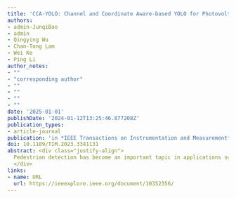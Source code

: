 ```yaml
---
title: 'CCA-YOLO: Channel and Coordinate Aware-based YOLO for Photovoltaic Cell Defect Detection in Electroluminescence Images'
authors:
- admin-JunqiBao
- admin
- Qingying Wu
- Chan-Tong Lam
- Wei Ke
- Ping Li
author_notes:
- ""
- "corresponding author"
- ""
- ""
- ""
- ""
date: '2025-01-01'
publishDate: '2024-01-12T13:25:46.877208Z'
publication_types:
- article-journal
publication: 'in *IEEE Transactions on Instrumentation and Measurement* [SCI,JCR Q1]'
doi: 10.1109/TIM.2023.3341131
abstract: <div class="justify-align">
  Pedestrian detection has become an important topic in applications such as automatic driver assistance systems for automobiles and pedestrian tracking in surveillance systems, and many powerful object detectors have been widely used in smart sensing instruments. In realistic scenarios, pedestrians in image data are prone to overlap, and detection of fully bracketed boxes may still tend to be false positives in crowded scenes. In addition, low-level parameters shared among features during detection can cause mutual cancellation, resulting in a pair or set of head-enveloping boxes or body-enveloping boxes returning incorrect results. To address the above problems, we propose a triangular chain closed-loop detection network to improve detection in the case of body overlap. We propose a shared parameter elimination module to eliminate the interaction of shared low-level parameters, which has the advantage of improving the feature representation of occluded pedestrians and increasing feature utilization. Because the head bounding box detection encounters fewer occlusions in the occlusion case, the detection capability is better. Therefore, we propose a bidirectional matching module and a chain linking module to enhance the detection capability of the full bounding box using the head bounding box. These modules can better distinguish pedestrians in our network by focusing on individual region features on the pedestrian body, and then learn more representative pedestrian features by minimizing the vector similarity of the whole body, visible region, and head features in space. Our model has been extensively experimented on two challenging dense pedestrian datasets, CrowdHuman and Citypersons. Compared with the experimental results, our method achieves the best performance, especially on heavily occluded subsets, compared with o other popular existing technical methods. This method achieved good results on the CrowdHuman dataset, with an averaged precision (AP) improvement ...
  </div>
links:
- name: URL
  url: https://ieeexplore.ieee.org/document/10352356/
---
```


